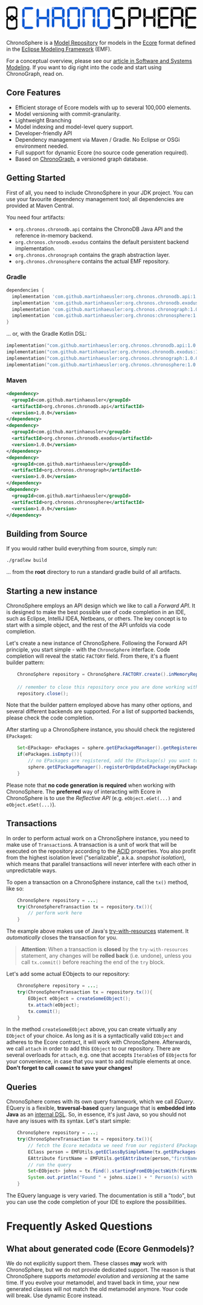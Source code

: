 # ![ChronoDB](../markdownSources/chronoSphere.png)

ChronoSphere is a [Model Repository](https://www.researchgate.net/profile/Juri_Rocco/publication/275637197_Collaborative_Repositories_in_Model-Driven_Engineering_Software_Technology/links/5540a98c0cf2320416ed0fd2.pdf) for models in the [Ecore](https://wiki.eclipse.org/Ecore) format defined in the [Eclipse Modeling Framework](http://www.eclipse.org/modeling/emf/) (EMF).

For a conceptual overview, please see our [article in Software and Systems Modeling](https://link.springer.com/content/pdf/10.1007/s10270-019-00725-0.pdf). If you want to dig right into the code and start using ChronoGraph, read on.

## Core Features

- Efficient storage of Ecore models with up to several 100,000 elements.
- Model versioning with commit-granularity.
- Lightweight Branching
- Model indexing and model-level query support.
- Developer-friendly API
- Dependency management via Maven / Gradle. No Eclipse or OSGi environment needed.
- Full support for dynamic Ecore (no source code generation required).
- Based on [ChronoGraph](../org.chronos.chronograph/readme.md), a versioned graph database.

## Getting Started

First of all, you need to include ChronoSphere in your JDK project. You can use your favourite dependency
management tool; all dependencies are provided at Maven Central.

You need four artifacts:

- `org.chronos.chronodb.api` contains the ChronoDB Java API and the reference in-memory backend.
- `org.chronos.chronodb.exodus` contains the default persistent backend implementation.
- `org.chronos.chronograph` contains the graph abstraction layer.
- `org.chronos.chronosphere` contains the actual EMF repository.

### Gradle

```gradle
dependencies {
  implementation 'com.github.martinhaeusler:org.chronos.chronodb.api:1.0.0'
  implementation 'com.github.martinhaeusler:org.chronos.chronodb.exodus:1.0.0'
  implementation 'com.github.martinhaeusler:org.chronos.chronograph:1.0.0'
  implementation 'com.github.martinhaeusler:org.chronos:chronosphere:1.0.0'
}
```

... or, with the Gradle Kotlin DSL:

```kotlin
implementation("com.github.martinhaeusler:org.chronos.chronodb.api:1.0.0")
implementation("com.github.martinhaeusler:org.chronos.chronodb.exodus:1.0.0")
implementation("com.github.martinhaeusler:org.chronos.chronograph:1.0.0")
implementation("com.github.martinhaeusler:org.chronos.chronosphere:1.0.0")
```

### Maven

```xml
<dependency>
  <groupId>com.github.martinhaeusler</groupId>
  <artifactId>org.chronos.chronodb.api</artifactId>
  <version>1.0.0</version>
</dependency>
<dependency>
  <groupId>com.github.martinhaeusler</groupId>
  <artifactId>org.chronos.chronodb.exodus</artifactId>
  <version>1.0.0</version>
</dependency>
<dependency>
  <groupId>com.github.martinhaeusler</groupId>
  <artifactId>org.chronos.chronograph</artifactId>
  <version>1.0.0</version>
</dependency>
<dependency>
  <groupId>com.github.martinhaeusler</groupId>
  <artifactId>org.chronos.chronosphere</artifactId>
  <version>1.0.0</version>
</dependency>
```

## Building from Source

If you would rather build everything from source, simply run:

```sh
./gradlew build
```

... from the **root** directory to run a standard gradle build of all artifacts.

## Starting a new instance

ChronoSphere employs an API design which we like to call a _Forward API_. It is designed to make the best possible use of code completion in an IDE, such as Eclipse, IntelliJ IDEA, Netbeans, or others. The key concept is to start with a simple object, and the rest of the API unfolds via code completion.

Let's create a new instance of ChronoSphere. Following the Forward API principle, you start simple - with the `ChronoSphere` interface. Code completion will reveal the static `FACTORY` field. From there, it's a fluent builder pattern:

```java
    ChronoSphere repository = ChronoSphere.FACTORY.create().inMemoryRepository().build();

    // remember to close this repository once you are done working with it.
    repository.close();
```

Note that the builder pattern employed above has many other options, and several different backends are supported. For a list of supported backends, please check the code completion.

After starting up a ChronoSphere instance, you should check the registered `EPackage`s:

```java
    Set<EPackage> ePackages = sphere.getEPackageManager().getRegisteredEPackages();
    if(ePackages.isEmpty()){
        // no EPackages are registered, add the EPackage(s) you want to work with.
        sphere.getEPackageManager().registerOrUpdateEPackage(myEPackage);
    }
```

Please note that **no code generation is required** when working with ChronoSphere. The **preferred** way of interacting with Ecore in ChronoSphere is to use the _Reflective API_ (e.g. `eObject.eGet(...)` and `eObject.eSet(...)`).

## Transactions

In order to perform actual work on a ChronoSphere instance, you need to make use of `Transaction`s. A transaction is a unit of work that will be executed on the repository according to the [ACID](https://en.wikipedia.org/wiki/ACID) properties. You also profit from the highest isolation level ("serializable", a.k.a. _snapshot isolation_), which means that parallel transactions will never interfere with each other in unpredictable ways.

To open a transaction on a ChronoSphere instance, call the `tx()` method, like so:

```java
    ChronoSphere repository = ...;
    try(ChronoSphereTransaction tx = repository.tx()){
        // perform work here
    }
```

The example above makes use of Java's [try-with-resources](https://docs.oracle.com/javase/tutorial/essential/exceptions/tryResourceClose.html) statement. It _automatically_ closes the transaction for you.

> **Attention**: When a transaction is **closed** by the `try-with-resources` statement, any changes will be **rolled back** (i.e. undone), unless you call `tx.commit()` before reaching the end of the `try` block.

Let's add some actual EObjects to our repository:

```java
    ChronoSphere repository = ...;
    try(ChronoSphereTransaction tx = repository.tx()){
        EObject eObject = createSomeEObject();
        tx.attach(eObject);
        tx.commit();
    }
```

In the method `createSomeEObject` above, you can create virtually any `EObject` of your choice. As long as it is a syntactically valid `EObject` and adheres to the Ecore contract, it will work with ChronoSphere. Afterwards, we call `attach` in order to add this `EObject` to our repository. There are several overloads for `attach`, e.g. one that accepts `Iterable`s of `EObject`s for your convenience, in case that you want to add multiple elements at once. **Don't forget to call `commmit` to save your changes!**

## Queries

ChronoSphere comes with its own query framework, which we call _EQuery_. EQuery is a flexible, **traversal-based** query language that is **embedded into Java** as an [internal DSL](https://martinfowler.com/bliki/InternalDslStyle.html). So, in essence, it's just Java, so you should not have any issues with its syntax. Let's start simple:

```java
    ChronoSphere repository = ...;
    try(ChronoSphereTransaction tx = repository.tx()){
        // fetch the Ecore metadata we need from our registerd EPackage
        EClass person = EMFUtils.getEClassBySimpleName(tx.getEPackages(), "Person");
        EAttribute firstName = EMFUtils.getEAttribute(person,"firstName");
        // run the query
        Set<EObject> johns = tx.find().startingFromEObjectsWith(firstName, "John").toSet();
        System.out.println("Found " + johns.size() + " Person(s) with 'firstName' equal to 'John'");
    }
```

The EQuery language is very varied. The documentation is still a "todo", but you can use the code completion of your IDE to explore the possibilities.

# Frequently Asked Questions

## What about generated code (Ecore Genmodels)?

We do not explicitly support them. These classes **may** work with ChronoSphere, but we do not provide dedicated support. The reason is that ChronoSphere supports _metamodel evolution_ and _versioning_ at the same time. If you evolve your metamodel, and travel back in time, your new generated classes will not match the old metamodel anymore. Your code will break. Use dynamic Ecore instead.
